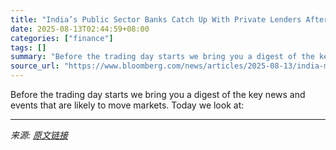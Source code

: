 ```yaml
---
title: "India’s Public Sector Banks Catch Up With Private Lenders After Four Years"
date: 2025-08-13T02:44:59+08:00
categories: ["finance"]
tags: []
summary: "Before the trading day starts we bring you a digest of the key news and events that are likely to move markets. Today we look at:"
source_url: "https://www.bloomberg.com/news/articles/2025-08-13/india-market-buzz-macro-softens-state-lenders-close-the-gap"
---
```


Before the trading day starts we bring you a digest of the key news and events that are likely to move markets. Today we look at:

---

*来源: [原文链接](https://www.bloomberg.com/news/articles/2025-08-13/india-market-buzz-macro-softens-state-lenders-close-the-gap)*
